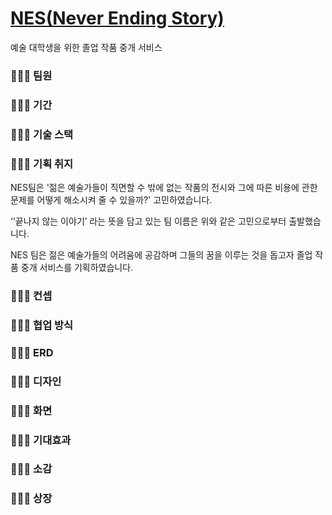 # [NES(Never Ending Story)](http://nes-env.eba-9ycvw3yi.ap-northeast-2.elasticbeanstalk.com/)
예술 대학생을 위한 졸업 작품 중개 서비스

### 🧑🏻‍🎓 팀원

### 🧑🏻‍🎓 기간

### 🧑🏻‍🎓 기술 스택

### 🧑🏻‍🎓 기획 취지
NES팀은 '젊은 예술가들이 직면할 수 밖에 없는 작품의 전시와 그에 따른 비용에 관한 문제를 어떻게 해소시켜 줄 수 있을까?' 고민하였습니다. <br />

‘'끝나지 않는 이야기’ 라는 뜻을 담고 있는 팀 이름은 위와 같은 고민으로부터 출발했습니다. <br />

NES 팀은 젊은 예술가들의 어려움에 공감하며 그들의 꿈을 이루는 것을 돕고자 졸업 작품 중개 서비스를 기획하였습니다. <br />

### 🧑🏻‍🎓 컨셉

### 🧑🏻‍🎓 협업 방식

### 🧑🏻‍🎓 ERD

### 🧑🏻‍🎓 디자인

### 🧑🏻‍🎓 화면

### 🧑🏻‍🎓 기대효과

### 🧑🏻‍🎓 소감

### 🧑🏻‍🎓 상장
